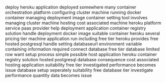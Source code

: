 deploy heroku application deployed somewhere many container orchestration platform configuring cluster machine running docker container managing deployment image container setting tool involves managing cluster machine hosting cost associated machine heroku platform service paas provider help deployment application container registry solution handle deployment docker image suitable container heroku several pricing tier machine application run including free tier heroku provides free hosted postgresql handle setting databaseurl environment variable containing information required connect database free tier database limited row want setup process simple possible host application heroku container registry solution hosted postgresql database consequence cost associated hosting application suitability free tier investigated performance becomes issue database setup seperately suitability free database tier investigate performance quantity data becomes issue
